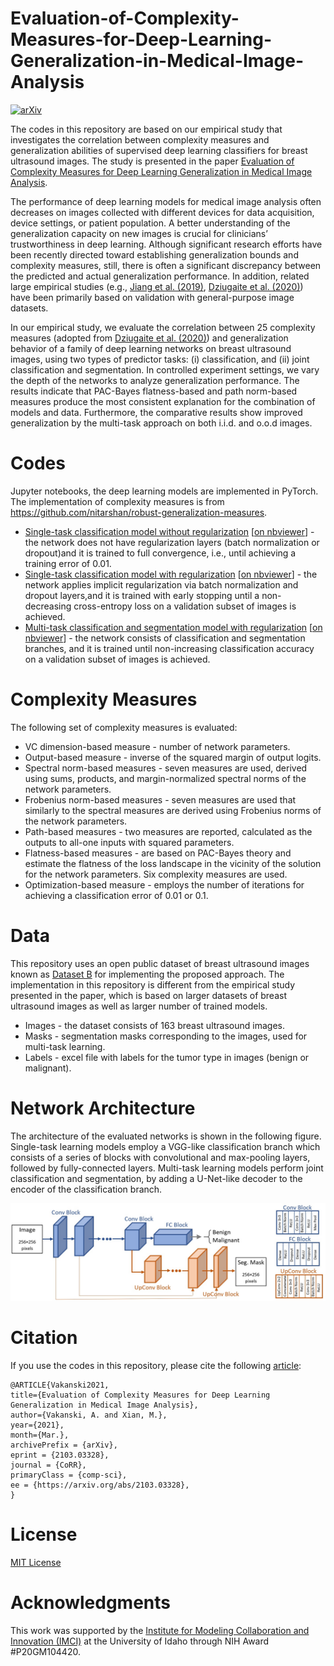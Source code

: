 # Evaluation-of-Complexity-Measures-for-Deep-Learning-Generalization-in-Medical-Image-Analysis

[![arXiv](https://img.shields.io/badge/arXiv-2103.03328-b31b1b)](https://arxiv.org/abs/2103.03328)

The codes in this repository are based on our empirical study that investigates the correlation between complexity measures and generalization abilities of supervised deep learning classifiers for breast ultrasound images. The study is presented in the paper <a href="https://arxiv.org/abs/2103.03328">Evaluation of Complexity Measures for Deep Learning Generalization in Medical Image Analysis</a>.

The performance of deep learning models for medical image analysis often decreases on images collected with different devices for data acquisition, device settings, or patient population. A better understanding of the generalization capacity on new images is crucial for clinicians’ trustworthiness in deep learning. Although significant research efforts have been recently directed toward establishing generalization bounds and complexity measures, still, there is often a significant discrepancy between the predicted and actual generalization performance. In addition, related large empirical studies (e.g., <a href="https://arxiv.org/abs/1912.02178">Jiang et al. (2019)</a>, <a href="https://arxiv.org/abs/2010.11924">Dziugaite et al. (2020)</a>) have been primarily based on validation with general-purpose image datasets. 

In our empirical study, we evaluate the correlation between 25 complexity measures (adopted from <a href="https://arxiv.org/abs/2010.11924">Dziugaite et al. (2020)</a>) and generalization behavior of a family of deep learning networks on breast ultrasound images, using two types of predictor tasks: (i) classification, and (ii) joint classification and segmentation. In controlled experiment settings, we vary the depth of the networks to analyze generalization performance. The results indicate that PAC-Bayes flatness-based and path norm-based measures produce the most consistent explanation for the combination of models and data. Furthermore, the comparative results show improved generalization by the multi-task approach on both i.i.d. and o.o.d images. 

# Codes
Jupyter notebooks, the deep learning models are implemented in PyTorch. The implementation of complexity measures is from <a href="https://github.com/nitarshan/robust-generalization-measures">https://github.com/nitarshan/robust-generalization-measures</a>.
* <a href="Experiment_1.ipynb">Single-task classification model without regularization</a> [<a href="https://nbviewer.jupyter.org/github/avakanski/Evaluation-of-Complexity-Measures-for-Deep-Learning-Generalization-in-Medical-Image-Analysis/blob/main/Experiment_1.ipynb">on nbviewer</a>] - the network does not have regularization layers (batch normalization or dropout)and it is trained to full convergence, i.e., until achieving a training error of 0.01.
* <a href="Experiment_2.ipynb">Single-task classification model with regularization</a> [<a href="https://nbviewer.jupyter.org/github/avakanski/Evaluation-of-Complexity-Measures-for-Deep-Learning-Generalization-in-Medical-Image-Analysis/blob/main/Experiment_2.ipynb">on nbviewer</a>] - the network applies implicit regularization via batch normalization and dropout layers,and it is trained with early stopping until a non-decreasing cross-entropy loss on a validation subset of images is achieved.
* <a href="Experiment_3.ipynb">Multi-task classification and segmentation model with regularization</a> [<a href="https://nbviewer.jupyter.org/github/avakanski/Evaluation-of-Complexity-Measures-for-Deep-Learning-Generalization-in-Medical-Image-Analysis/blob/main/Experiment_3.ipynb">on nbviewer</a>] - the network consists of classification and segmentation branches, and it is trained until non-increasing classification accuracy on a validation subset of images is achieved.

# Complexity Measures
The following set of complexity measures is evaluated:
* VC dimension-based measure - number of network parameters. 
* Output-based measure - inverse of the squared margin of output logits.
* Spectral norm-based measures - seven measures are used, derived using sums, products, and margin-normalized spectral norms of the network parameters. 
* Frobenius norm-based measures - seven measures are used that similarly to the spectral measures are derived using Frobenius norms of the network parameters.
* Path-based measures - two measures are reported, calculated
as the outputs to all-one inputs with squared parameters.
* Flatness-based measures - are based on PAC-Bayes theory and estimate the flatness of the loss landscape in the vicinity of the solution for the network parameters. Six complexity measures are used.
* Optimization-based measure - employs the number of iterations for achieving a classification error of 0.01 or 0.1.

# Data
This repository uses an open public dataset of breast ultrasound images known as <a href="https://ieeexplore.ieee.org/document/8003418">Dataset B</a> for implementing the proposed approach. The implementation in this repository is different from the empirical study presented in the paper, which is based on larger datasets of breast ultrasound images as well as larger number of trained models. 
* Images - the dataset consists of 163 breast ultrasound images.
* Masks - segmentation masks corresponding to the images, used for multi-task learning.
* Labels - excel file with labels for the tumor type in images (benign or malignant).

# Network Architecture
The architecture of the evaluated networks is shown in the following figure. Single-task learning models employ a VGG-like classification branch which consists of a series of blocks with convolutional and max-pooling layers, followed by fully-connected layers. Multi-task learning models perform joint classification and segmentation, by adding a U-Net-like decoder to the encoder of the classification branch.

![Network Architecture](figures/network.jpg)

# Citation
If you use the codes in this repository, please cite the following <a href="https://arxiv.org/abs/2103.03328">article</a>:   

    @ARTICLE{Vakanski2021,
    title={Evaluation of Complexity Measures for Deep Learning Generalization in Medical Image Analysis},
    author={Vakanski, A. and Xian, M.},
    year={2021},
    month={Mar.},
    archivePrefix = {arXiv},
    eprint = {2103.03328},
    journal = {CoRR},
    primaryClass = {comp-sci},
    ee = {https://arxiv.org/abs/2103.03328},
    }


# License
<a href="License - MIT.txt">MIT License</a>

# Acknowledgments
This work was supported by the <a href="https://imci.uidaho.edu/get-involved/about-cmci/">Institute for Modeling Collaboration and Innovation (IMCI)</a> at the University of Idaho through NIH Award #P20GM104420.
